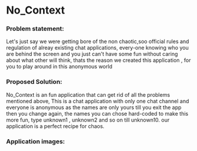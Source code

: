 # No_Context
### Problem statement:
Let's just say we were getting bore of the non chaotic,soo official rules and regulation of alreay existing chat applications, every-one knowing who you are behind the
screen and you just can't have some fun without caring about what other will think, thats the reason we created this application , for you to play around in this anonymous
world

### Proposed Solution:
No_Context is an fun application that can get rid of all the problems mentioned above, This is a chat application with only one chat channel and everyone is anonymous 
as the names are only yours till you exit the app then you change again, the names you can chose hard-coded to make this more fun, type unknown1 , unknown2 and so on till
unknown10. our application is a perfect recipe for chaos.

### Application images:



